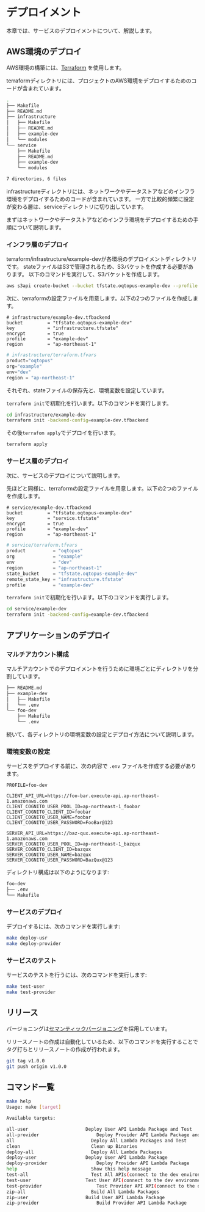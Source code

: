 # デプロイメント

本章では、サービスのデプロイメントについて、解説します。

## AWS環境のデプロイ

AWS環境の構築には、[Terraform](https://www.terraform.io/) を使用します。

terraformディレクトリには、プロジェクトのAWS環境をデプロイするためのコードが含まれています。

```bash
.
├── Makefile
├── README.md
├── infrastructure
│   ├── Makefile
│   ├── README.md
│   ├── example-dev
│   └── modules
└── service
    ├── Makefile
    ├── README.md
    ├── example-dev
    └── modules

7 directories, 6 files
```

infrastructureディレクトリには、ネットワークやデータストアなどのインフラ環境をデプロイするためのコードが含まれています。
一方で比較的頻繁に設定が変わる層は、serviceディレクトリに切り出しています。

まずはネットワークやデータストアなどのインフラ環境をデプロイするための手順について説明します。

### インフラ層のデプロイ

terraform/infrastructure/example-devが各環境のデプロイメントディレクトリです。
stateファイルはS3で管理されるため、S3バケットを作成する必要があります。
以下のコマンドを実行して、S3バケットを作成します。

```bash
aws s3api create-bucket --bucket tfstate.oqtopus-example-dev --profile example-dev --region ap-northeast-1 --create-bucket-configuration LocationConstraint=ap-northeast-1
```

次に、terraformの設定ファイルを用意します。以下の2つのファイルを作成します。

```hcl:infrastructure/example-dev/example-dev.tfbackend
# infrastructure/example-dev.tfbackend
bucket         = "tfstate.oqtopus-example-dev"
key            = "infrastructure.tfstate"
encrypt        = true
profile        = "example-dev"
region         = "ap-northeast-1"
```

```hcl:infrastructure/example-dev/terraform.tfvars
# infrastructure/terraform.tfvars
product="oqtopus"
org="example"
env="dev"
region = "ap-northeast-1"
```

それぞれ、stateファイルの保存先と、環境変数を設定しています。

`terraform init`で初期化を行います。以下のコマンドを実行します。

```bash
cd infrastructure/example-dev
terraform init -backend-config=example-dev.tfbackend
```

その後`terrafom apply`でデプロイを行います。

```bash
terraform apply
```

### サービス層のデプロイ

次に、サービスのデプロイについて説明します。

先ほどと同様に、terraformの設定ファイルを用意します。以下の2つのファイルを作成します。

```hcl:service/example-dev/example-dev.tfbackend
# service/example-dev.tfbackend
bucket         = "tfstate.oqtopus-example-dev"
key            = "service.tfstate"
encrypt        = true
profile        = "example-dev"
region         = "ap-northeast-1"
```

```hcl:service/example-dev/terraform.tfvars
# service/terraform.tfvars
product          = "oqtopus"
org              = "example"
env              = "dev"
region           = "ap-northeast-1"
state_bucket     = "tfstate.oqtopus-example-dev"
remote_state_key = "infrastructure.tfstate"
profile          = "example-dev"
```

`terraform init`で初期化を行います。以下のコマンドを実行します。

```bash
cd service/example-dev
terraform init -backend-config=example-dev.tfbackend
```

## アプリケーションのデプロイ

### マルチアカウント構成

マルチアカウントでのデプロイメントを行うために環境ごとにディレクトリを分割しています。

```bash
├── README.md
├── example-dev
│   ├── Makefile
│   └── .env
└── foo-dev
    ├── Makefile
    └── .env
```

続いて、各ディレクトリの環境変数の設定とデプロイ方法について説明します。

### 環境変数の設定

サービスをデプロイする前に、次の内容で `.env` ファイルを作成する必要があります。

```.env
PROFILE=foo-dev

CLIENT_API_URL=https://foo-bar.execute-api.ap-northeast-1.amazonaws.com
CLIENT_COGNITO_USER_POOL_ID=ap-northeast-1_foobar
CLIENT_COGNITO_CLIENT_ID=foobar
CLIENT_COGNITO_USER_NAME=foobar
CLIENT_COGNITO_USER_PASSWORD=FooBar@123

SERVER_API_URL=https://baz-qux.execute-api.ap-northeast-1.amazonaws.com
SERVER_COGNITO_USER_POOL_ID=ap-northeast-1_bazqux
SERVER_COGNITO_CLIENT_ID=bazqux
SERVER_COGNITO_USER_NAME=bazqux
SERVER_COGNITO_USER_PASSWORD=BazQux@123
```

ディレクトリ構成は以下のようになります:

```bash
foo-dev
├── .env
└── Makefile
```

### サービスのデプロイ

デプロイするには、次のコマンドを実行します:

```bash
make deploy-usr
make deploy-provider
```

### サービスのテスト

サービスのテストを行うには、次のコマンドを実行します:

```bash
make test-user
make test-provider
```

## リリース

バージョニングは[セマンティックバージョニング](https://semver.org/)を採用しています。

リリースノートの作成は自動化しているため、以下のコマンドを実行することでタグ打ちとリリースノートの作成が行われます。

```bash
git tag v1.0.0
git push origin v1.0.0
```

## コマンド一覧

```bash
make help
Usage: make [target]

Available targets:

all-user                     Deploy User API Lambda Package and Test
all-provider                     Deploy Provider API Lambda Package and Test
all                            Deploy All Lambda Packages and Test
clean                          Clean up Binaries
deploy-all                     Deploy All Lambda Packages
deploy-user                  Deploy User API Lambda Package
deploy-provider                  Deploy Provider API Lambda Package
help                           Show this help message
test-all                       Test All APIs(connect to the dev environment)
test-user                    Test User API(connect to the dev environment)
test-provider                    Test Provider API API(connect to the dev environment)
zip-all                        Build All Lambda Packages
zip-user                     Build User API Lambda Package
zip-provider                     Build Provider API Lambda Package
```

